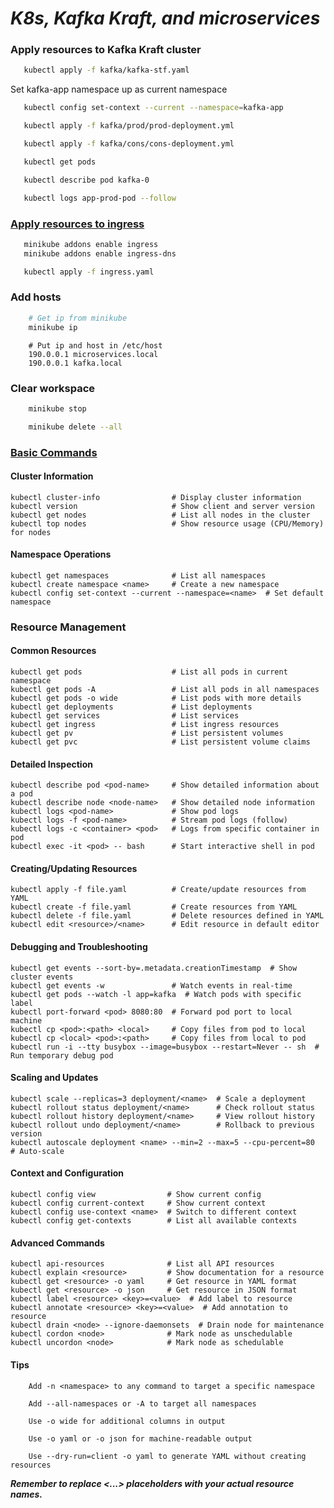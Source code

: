 # **_K8s, Kafka Kraft, and microservices_**

### Apply resources to Kafka Kraft cluster
```bash
   kubectl apply -f kafka/kafka-stf.yaml
```
Set kafka-app namespace up as current namespace
```bash
   kubectl config set-context --current --namespace=kafka-app
```
```bash
   kubectl apply -f kafka/prod/prod-deployment.yml
```
```bash
   kubectl apply -f kafka/cons/cons-deployment.yml
```
```bash
   kubectl get pods
```
```bash
   kubectl describe pod kafka-0
```
```bash
   kubectl logs app-prod-pod --follow
```

### [Apply resources to ingress](https://minikube.sigs.k8s.io/docs/handbook/addons/ingress-dns/)
```bash
   minikube addons enable ingress
   minikube addons enable ingress-dns
```
```bash
   kubectl apply -f ingress.yaml
```
### Add hosts
```bash
    # Get ip from minikube
    minikube ip
```
```
    # Put ip and host in /etc/host
    190.0.0.1 microservices.local
    190.0.0.1 kafka.local
```
### Clear workspace
```bash
    minikube stop
```
```bash
    minikube delete --all
```
### [Basic Commands](https://kubernetes.io/docs/reference/generated/kubectl/kubectl-commands#-strong-getting-started-strong-)

#### Cluster Information
```
kubectl cluster-info                # Display cluster information
kubectl version                     # Show client and server version
kubectl get nodes                   # List all nodes in the cluster
kubectl top nodes                   # Show resource usage (CPU/Memory) for nodes
```

#### Namespace Operations
```
kubectl get namespaces              # List all namespaces
kubectl create namespace <name>     # Create a new namespace
kubectl config set-context --current --namespace=<name>  # Set default namespace
```
### Resource Management
#### Common Resources
```
kubectl get pods                    # List all pods in current namespace
kubectl get pods -A                 # List all pods in all namespaces
kubectl get pods -o wide            # List pods with more details
kubectl get deployments             # List deployments
kubectl get services                # List services
kubectl get ingress                 # List ingress resources
kubectl get pv                      # List persistent volumes
kubectl get pvc                     # List persistent volume claims
```
#### Detailed Inspection
```
kubectl describe pod <pod-name>     # Show detailed information about a pod
kubectl describe node <node-name>   # Show detailed node information
kubectl logs <pod-name>             # Show pod logs
kubectl logs -f <pod-name>          # Stream pod logs (follow)
kubectl logs -c <container> <pod>   # Logs from specific container in pod
kubectl exec -it <pod> -- bash      # Start interactive shell in pod
```
#### Creating/Updating Resources
```
kubectl apply -f file.yaml          # Create/update resources from YAML
kubectl create -f file.yaml         # Create resources from YAML
kubectl delete -f file.yaml         # Delete resources defined in YAML
kubectl edit <resource>/<name>      # Edit resource in default editor
```
#### Debugging and Troubleshooting
```
kubectl get events --sort-by=.metadata.creationTimestamp  # Show cluster events
kubectl get events -w               # Watch events in real-time
kubectl get pods --watch -l app=kafka  # Watch pods with specific label
kubectl port-forward <pod> 8080:80  # Forward pod port to local machine
kubectl cp <pod>:<path> <local>     # Copy files from pod to local
kubectl cp <local> <pod>:<path>     # Copy files from local to pod
kubectl run -i --tty busybox --image=busybox --restart=Never -- sh  # Run temporary debug pod
```
#### Scaling and Updates
```
kubectl scale --replicas=3 deployment/<name>  # Scale a deployment
kubectl rollout status deployment/<name>      # Check rollout status
kubectl rollout history deployment/<name>     # View rollout history
kubectl rollout undo deployment/<name>        # Rollback to previous version
kubectl autoscale deployment <name> --min=2 --max=5 --cpu-percent=80  # Auto-scale
```
#### Context and Configuration
```
kubectl config view                # Show current config
kubectl config current-context     # Show current context
kubectl config use-context <name>  # Switch to different context
kubectl config get-contexts        # List all available contexts
```
#### Advanced Commands
```
kubectl api-resources              # List all API resources
kubectl explain <resource>         # Show documentation for a resource
kubectl get <resource> -o yaml     # Get resource in YAML format
kubectl get <resource> -o json     # Get resource in JSON format
kubectl label <resource> <key>=<value>  # Add label to resource
kubectl annotate <resource> <key>=<value>  # Add annotation to resource
kubectl drain <node> --ignore-daemonsets  # Drain node for maintenance
kubectl cordon <node>              # Mark node as unschedulable
kubectl uncordon <node>            # Mark node as schedulable
```
#### Tips
```
    Add -n <namespace> to any command to target a specific namespace

    Add --all-namespaces or -A to target all namespaces

    Use -o wide for additional columns in output

    Use -o yaml or -o json for machine-readable output

    Use --dry-run=client -o yaml to generate YAML without creating resources
```
**_Remember to replace <...> placeholders with your actual resource names._**

